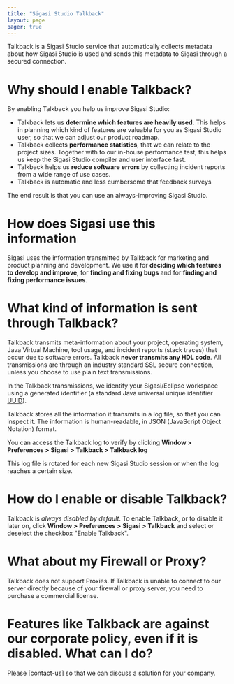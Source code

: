 ```yaml
---
title: "Sigasi Studio Talkback"
layout: page 
pager: true
---
```


Talkback is a Sigasi Studio service that automatically collects metadata about how Sigasi Studio is used and sends this metadata to Sigasi through a secured connection.

# Why should I enable Talkback?

By enabling Talkback you help us improve Sigasi Studio:

* Talkback lets us **determine which features are heavily used**. This helps in planning which kind of features are valuable for you as Sigasi Studio user, so that we can adjust our product roadmap.
* Talkback collects **performance statistics**, that we can relate to the project sizes. Together with to our in-house performance test, this helps us keep the Sigasi Studio compiler and user interface fast.
* Talkback helps us **reduce software errors** by collecting incident reports from a wide range of use cases.
* Talkback is automatic and less cumbersome that feedback surveys

The end result is that you can use an always-improving Sigasi Studio.

# How does Sigasi use this information

Sigasi uses the information transmitted by Talkback for marketing and product planning and development. We use it for **deciding which features to develop and improve**, for **finding and fixing bugs** and for **finding and fixing performance issues**.

# What kind of information is sent through Talkback?

Talkback transmits meta-information about your project, operating system, Java Virtual Machine, tool usage, and incident reports (stack traces) that occur due to software errors. Talkback **never transmits any HDL code**. All transmissions are through an industry standard SSL secure connection, unless you choose to use plain text transmissions.

In the Talkback transmissions, we identify your Sigasi/Eclipse workspace using a generated identifier (a standard Java universal unique identifier [UUID](http://docs.oracle.com/javase/7/docs/api/java/util/UUID.html)).

Talkback stores all the information it transmits in a log file, so that you can inspect it. The information is human-readable, in JSON (JavaScript Object Notation) format.

You can access the Talkback log to verify by clicking **Window > Preferences > Sigasi > Talkback > Talkback log**

This log file is rotated for each new Sigasi Studio session or when the log reaches a certain size.

# How do I enable or disable Talkback?

Talkback is *always disabled by default*. To enable Talkback, or to disable it later on, click **Window > Preferences > Sigasi > Talkback** and select or deselect the checkbox "Enable Talkback".

# What about my Firewall or Proxy?

Talkback does not support Proxies. If Talkback is unable to connect to our server directly because of your firewall or proxy server, you need to purchase a commercial license.

# Features like Talkback are against our corporate policy, even if it is disabled. What can I do?

Please [contact-us] so that we can discuss a solution for your company.
